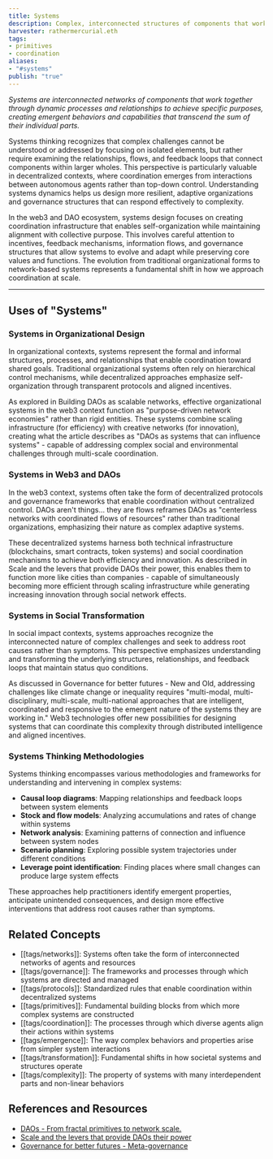 ```yaml
---
title: Systems
description: Complex, interconnected structures of components that work together to achieve specific purposes through coordinated interactions and processes
harvester: rathermercurial.eth 
tags:
- primitives
- coordination
aliases:
- "#systems"
publish: "true"
---
```


_Systems are interconnected networks of components that work together through dynamic processes and relationships to achieve specific purposes, creating emergent behaviors and capabilities that transcend the sum of their individual parts._

Systems thinking recognizes that complex challenges cannot be understood or addressed by focusing on isolated elements, but rather require examining the relationships, flows, and feedback loops that connect components within larger wholes. This perspective is particularly valuable in decentralized contexts, where coordination emerges from interactions between autonomous agents rather than top-down control. Understanding systems dynamics helps us design more resilient, adaptive organizations and governance structures that can respond effectively to complexity.

In the web3 and DAO ecosystem, systems design focuses on creating coordination infrastructure that enables self-organization while maintaining alignment with collective purpose. This involves careful attention to incentives, feedback mechanisms, information flows, and governance structures that allow systems to evolve and adapt while preserving core values and functions. The evolution from traditional organizational forms to network-based systems represents a fundamental shift in how we approach coordination at scale.

---

## Uses of "Systems"

### Systems in Organizational Design

In organizational contexts, systems represent the formal and informal structures, processes, and relationships that enable coordination toward shared goals. Traditional organizational systems often rely on hierarchical control mechanisms, while decentralized approaches emphasize self-organization through transparent protocols and aligned incentives.

As explored in Building DAOs as scalable networks, effective organizational systems in the web3 context function as "purpose-driven network economies" rather than rigid entities. These systems combine scaling infrastructure (for efficiency) with creative networks (for innovation), creating what the article describes as "DAOs as systems that can influence systems" - capable of addressing complex social and environmental challenges through multi-scale coordination.

### Systems in Web3 and DAOs

In the web3 context, systems often take the form of decentralized protocols and governance frameworks that enable coordination without centralized control. DAOs aren't things... they are flows reframes DAOs as "centerless networks with coordinated flows of resources" rather than traditional organizations, emphasizing their nature as complex adaptive systems.

These decentralized systems harness both technical infrastructure (blockchains, smart contracts, token systems) and social coordination mechanisms to achieve both efficiency and innovation. As described in Scale and the levers that provide DAOs their power, this enables them to function more like cities than companies - capable of simultaneously becoming more efficient through scaling infrastructure while generating increasing innovation through social network effects.

### Systems in Social Transformation

In social impact contexts, systems approaches recognize the interconnected nature of complex challenges and seek to address root causes rather than symptoms. This perspective emphasizes understanding and transforming the underlying structures, relationships, and feedback loops that maintain status quo conditions.

As discussed in Governance for better futures - New and Old, addressing challenges like climate change or inequality requires "multi-modal, multi-disciplinary, multi-scale, multi-national approaches that are intelligent, coordinated and responsive to the emergent nature of the systems they are working in." Web3 technologies offer new possibilities for designing systems that can coordinate this complexity through distributed intelligence and aligned incentives.

### Systems Thinking Methodologies

Systems thinking encompasses various methodologies and frameworks for understanding and intervening in complex systems:

- **Causal loop diagrams**: Mapping relationships and feedback loops between system elements
- **Stock and flow models**: Analyzing accumulations and rates of change within systems
- **Network analysis**: Examining patterns of connection and influence between system nodes
- **Scenario planning**: Exploring possible system trajectories under different conditions
- **Leverage point identification**: Finding places where small changes can produce large system effects

These approaches help practitioners identify emergent properties, anticipate unintended consequences, and design more effective interventions that address root causes rather than symptoms.

## Related Concepts

- [[tags/networks]]: Systems often take the form of interconnected networks of agents and resources
- [[tags/governance]]: The frameworks and processes through which systems are directed and managed
- [[tags/protocols]]: Standardized rules that enable coordination within decentralized systems
- [[tags/primitives]]: Fundamental building blocks from which more complex systems are constructed
- [[tags/coordination]]: The processes through which diverse agents align their actions within systems
- [[tags/emergence]]: The way complex behaviors and properties arise from simpler system interactions
- [[tags/transformation]]: Fundamental shifts in how societal systems and structures operate
- [[tags/complexity]]: The property of systems with many interdependent parts and non-linear behaviors

## References and Resources

- [DAOs - From fractal primitives to network scale.](artifacts/DAOs%20-%20From%20fractal%20primitives%20to%20network%20scale..md)
- [Scale and the levers that provide DAOs their power](artifacts/Scale%20and%20the%20levers%20that%20provide%20DAOs%20their%20power.md)
- [Governance for better futures - Meta-governance](artifacts/Governance%20for%20better%20futures%20-%20Meta-governance.md)